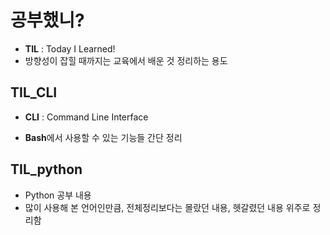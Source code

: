 # 공부했니?



- **TIL** : Today I Learned!
- 방향성이 잡힐 때까지는 교육에서 배운 것 정리하는 용도

## TIL_CLI

- **CLI** : Command Line Interface

- **Bash**에서 사용할 수 있는 기능들 간단 정리



## TIL_python

- Python 공부 내용
- 많이 사용해 본 언어인만큼, 전체정리보다는 몰랐던 내용, 헷갈렸던 내용 위주로 정리함